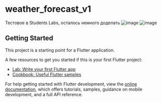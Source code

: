 # weather_forecast_v1

Тестовое в Students Labs, осталось немного доделать
![image](https://user-images.githubusercontent.com/79749070/229585257-b02a6cd2-c03f-4980-a570-863133ecf65c.png)
![image](https://user-images.githubusercontent.com/79749070/229585299-856ad4b1-b5bf-4b84-8c5b-f6678f1ae8d4.png)


## Getting Started

This project is a starting point for a Flutter application.

A few resources to get you started if this is your first Flutter project:

- [Lab: Write your first Flutter app](https://docs.flutter.dev/get-started/codelab)
- [Cookbook: Useful Flutter samples](https://docs.flutter.dev/cookbook)

For help getting started with Flutter development, view the
[online documentation](https://docs.flutter.dev/), which offers tutorials,
samples, guidance on mobile development, and a full API reference.
